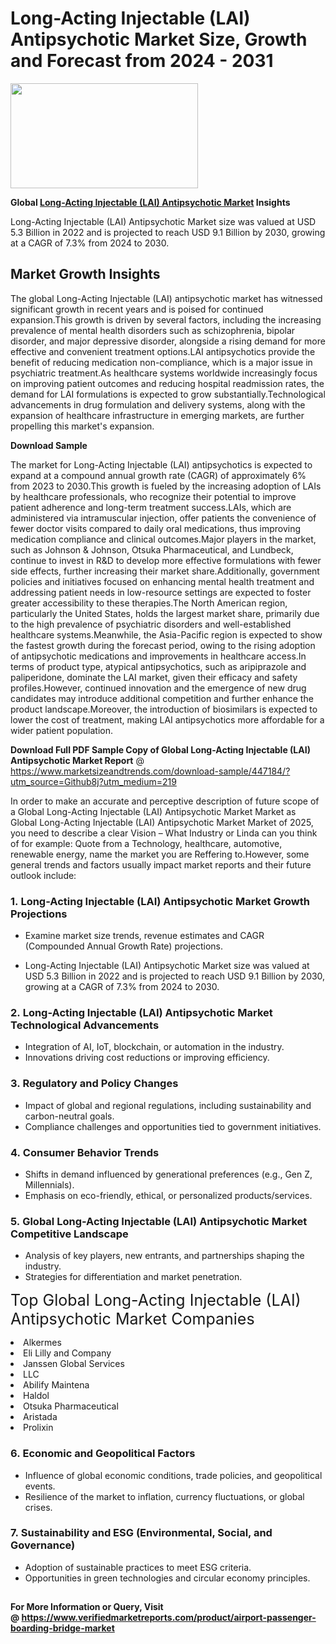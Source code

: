 <H1>Long-Acting Injectable (LAI) Antipsychotic Market Size, Growth and Forecast from 2024 - 2031</H1><img class="aligncenter size-medium wp-image-584254" src="https://thirdeyenews.in/wp-content/uploads/2024/09/Global-Market-Research-300x168.jpeg" alt="" width="300" height="168" /><p><strong>Global&nbsp;<a href="https://www.marketsizeandtrends.com/download-sample/447184/?utm_source=Github8j?utm_medium=219">Long-Acting Injectable (LAI) Antipsychotic Market</a> Insights</strong></p><p>Long-Acting Injectable (LAI) Antipsychotic Market size was valued at USD 5.3 Billion in 2022 and is projected to reach USD 9.1 Billion by 2030, growing at a CAGR of 7.3% from 2024 to 2030.</p><p><h2>Market Growth Insights</h2> <p>The global Long-Acting Injectable (LAI) antipsychotic market has witnessed significant growth in recent years and is poised for continued expansion.This growth is driven by several factors, including the increasing prevalence of mental health disorders such as schizophrenia, bipolar disorder, and major depressive disorder, alongside a rising demand for more effective and convenient treatment options.LAI antipsychotics provide the benefit of reducing medication non-compliance, which is a major issue in psychiatric treatment.As healthcare systems worldwide increasingly focus on improving patient outcomes and reducing hospital readmission rates, the demand for LAI formulations is expected to grow substantially.Technological advancements in drug formulation and delivery systems, along with the expansion of healthcare infrastructure in emerging markets, are further propelling this market's expansion.</p> <p><strong>Download Sample</strong></p> <p>The market for Long-Acting Injectable (LAI) antipsychotics is expected to expand at a compound annual growth rate (CAGR) of approximately 6% from 2023 to 2030.This growth is fueled by the increasing adoption of LAIs by healthcare professionals, who recognize their potential to improve patient adherence and long-term treatment success.LAIs, which are administered via intramuscular injection, offer patients the convenience of fewer doctor visits compared to daily oral medications, thus improving medication compliance and clinical outcomes.Major players in the market, such as Johnson & Johnson, Otsuka Pharmaceutical, and Lundbeck, continue to invest in R&D to develop more effective formulations with fewer side effects, further increasing their market share.Additionally, government policies and initiatives focused on enhancing mental health treatment and addressing patient needs in low-resource settings are expected to foster greater accessibility to these therapies.The North American region, particularly the United States, holds the largest market share, primarily due to the high prevalence of psychiatric disorders and well-established healthcare systems.Meanwhile, the Asia-Pacific region is expected to show the fastest growth during the forecast period, owing to the rising adoption of antipsychotic medications and improvements in healthcare access.In terms of product type, atypical antipsychotics, such as aripiprazole and paliperidone, dominate the LAI market, given their efficacy and safety profiles.However, continued innovation and the emergence of new drug candidates may introduce additional competition and further enhance the product landscape.Moreover, the introduction of biosimilars is expected to lower the cost of treatment, making LAI antipsychotics more affordable for a wider patient population.<p><span class=""><strong>Download Full PDF Sample Copy of Global Long-Acting Injectable (LAI) Antipsychotic Market Report</strong> @ <a href="https://www.marketsizeandtrends.com/download-sample/447184/?utm_source=Github8j?utm_medium=219" target="_blank">https://www.marketsizeandtrends.com/download-sample/447184/?utm_source=Github8j?utm_medium=219</a></span></p><p>In order to make an accurate and perceptive description of future scope of a Global&nbsp;Long-Acting Injectable (LAI) Antipsychotic Market Market as Global&nbsp;Long-Acting Injectable (LAI) Antipsychotic Market Market of 2025, you need to describe a clear Vision &ndash; What Industry or Linda can you think of for example: Quote from a Technology, healthcare, automotive, renewable energy, name the market you are Reffering to.However, some general trends and factors usually impact market reports and their future outlook include:</p><h3>1.&nbsp;<strong>Long-Acting Injectable (LAI) Antipsychotic Market Growth Projections</strong></h3><ul><li>Examine market size trends, revenue estimates and CAGR (Compounded Annual Growth Rate) projections.</li><li><p>Long-Acting Injectable (LAI) Antipsychotic Market size was valued at USD 5.3 Billion in 2022 and is projected to reach USD 9.1 Billion by 2030, growing at a CAGR of 7.3% from 2024 to 2030.</p></li></ul><h3>2.&nbsp;<strong>Long-Acting Injectable (LAI) Antipsychotic Market Technological Advancements</strong></h3><ul><li>Integration of AI, IoT, blockchain, or automation in the industry.</li><li>Innovations driving cost reductions or improving efficiency.</li></ul><h3>3.&nbsp;<strong>Regulatory and Policy Changes</strong></h3><ul><li>Impact of global and regional regulations, including sustainability and carbon-neutral goals.</li><li>Compliance challenges and opportunities tied to government initiatives.</li></ul><h3>4.&nbsp;<strong>Consumer Behavior Trends</strong></h3><ul><li>Shifts in demand influenced by generational preferences (e.g., Gen Z, Millennials).</li><li>Emphasis on eco-friendly, ethical, or personalized products/services.</li></ul><h3>5.&nbsp;<strong>Global Long-Acting Injectable (LAI) Antipsychotic Market Competitive Landscape</strong></h3><ul><li>Analysis of key players, new entrants, and partnerships shaping the industry.</li><li>Strategies for differentiation and market penetration.</li></ul><p data-pm-slice="1 1 []"><span style="color: inherit; font-family: inherit; font-size: 25px;">Top Global Long-Acting Injectable (LAI) Antipsychotic Market Companies</span></p><div class="" data-test-id=""><p><li>Alkermes</li><li> Eli Lilly and Company</li><li> Janssen Global Services</li><li> LLC</li><li> Abilify Maintena</li><li> Haldol</li><li> Otsuka Pharmaceutical</li><li> Aristada</li><li> Prolixin</li></p></div><h3>6.&nbsp;<strong>Economic and Geopolitical Factors</strong></h3><ul><li>Influence of global economic conditions, trade policies, and geopolitical events.</li><li>Resilience of the market to inflation, currency fluctuations, or global crises.</li></ul><h3>7.&nbsp;<strong>Sustainability and ESG (Environmental, Social, and Governance)</strong></h3><ul><li>Adoption of sustainable practices to meet ESG criteria.</li><li>Opportunities in green technologies and circular economy principles.</li></ul><h2><strong style="font-size: 14px;">For More Information or Query, Visit @&nbsp;</strong><a style="background-color: #ffffff; font-size: 14px;" href="https://www.marketsizeandtrends.com/report/long-acting-injectable-lai-antipsychotic-market/" target="_blank">https://www.verifiedmarketreports.com/product/airport-passenger-boarding-bridge-market</a></h2>